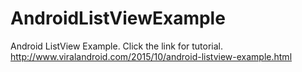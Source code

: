 # AndroidListViewExample
Android ListView Example. Click the link for tutorial.
http://www.viralandroid.com/2015/10/android-listview-example.html
